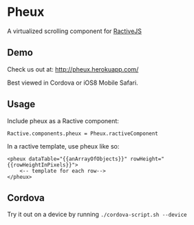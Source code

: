 Pheux
===========
A virtualized scrolling component for [RactiveJS](http://www.ractivejs.org/)

Demo
----
Check us out at: http://pheux.herokuapp.com/

Best viewed in Cordova or iOS8 Mobile Safari.

Usage
-----
Include pheux as a Ractive component:

`Ractive.components.pheux = Pheux.ractiveComponent`

In a ractive template, use pheux like so:

```
<pheux dataTable="{{anArrayOfObjects}}" rowHeight="{{rowHeightInPixels}}">
	<-- template for each row-->
</pheux>
```

Cordova
-------
Try it out on a device by running `./cordova-script.sh --device`


